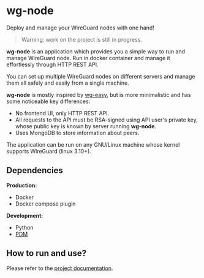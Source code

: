 # wg-node

Deploy and manage your WireGuard nodes with one hand!

> Warning: work on the project is still in progress.

**wg-node** is an application which provides you a simple way to run and manage WireGuard node.
Run in docker container and manage it effortlessly through HTTP REST API.

You can set up multiple WireGuard nodes on different servers and manage them all safely and easily
from a single machine.

**wg-node** is mostly inspired by [wg-easy](https://github.com/wg-easy/wg-easy), but is more minimalistic
and has some noticeable key differences:

- No frontend UI, only HTTP REST API.
- All requests to the API must be RSA-signed using API user's private key,
  whose public key is known by server running **wg-node**.
- Uses MongoDB to store information about peers.

The application can be run on any GNU/Linux machine whose kernel supports WireGuard (linux 3.10+).

## Dependencies

**Production:**

- Docker
- Docker compose plugin

**Development:**

* Python
* [PDM](https://github.com/pdm-project/pdm)

## How to run and use?

Please refer to the [project documentation](https://jieggii.github.io/wg-node).
